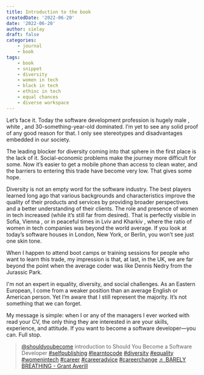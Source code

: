 ```yaml
---
title: Introduction to the book
createdDate: '2022-06-20'
date: '2022-06-20'
author: sielay
draft: false
categories:
    - journal
    - book
tags:
    - book
    - snippet
    - diversity
    - women in tech
    - black in tech
    - ethinc in tech
    - equal chances
    - diverse workspace
---
```


Let’s face it. Today the software development profession is hugely male , white  , and 30-something-year-old dominated. I’m yet to see any solid proof of any good reason for that. I only see stereotypes and disadvantages embedded in our society.

The leading blocker for diversity coming into that sphere in the first place is the lack of it. Social-economic problems make the journey more difficult for some. Now it’s easier to get a mobile phone than access to clean water, and the barriers to entering this trade have become very low. That gives some hope.

Diversity is not an empty word for the software industry. The best players learned long ago that various backgrounds and characteristics improve the quality of their products and services by providing broader perspectives and a better understanding of their clients. The role and presence of women in tech increased (while it’s still far from desired). That is perfectly visible in Sofia, Vienna , or in peaceful times in Lviv and Kharkiv , where the ratio of women in tech companies was beyond the world average. If you look at today’s software houses in London, New York, or Berlin, you won’t see just one skin tone.

When I happen to attend boot camps or training sessions for people who want to learn this trade, my impression is that, at last, in the UK, we are far beyond the point when the average coder was like Dennis Nedry from the Jurassic Park.

I'm not an expert in equality, diversity, and social challenges. As an Eastern European, I come from a weaker position than an average English or American person. Yet I’m aware that I still represent the majority. It’s not something that we can forget.

My message is simple: when I or any of the managers I ever worked with read your CV, the only thing they are interested in are your skills, experience, and attitude. If you want to become a software developer—you can. Full stop.

<blockquote class="tiktok-embed" cite="https://www.tiktok.com/@shouldyoubecome/video/7111357040223702277" data-video-id="7111357040223702277" style="max-width: 605px;min-width: 325px;" > <section> <a target="_blank" title="@shouldyoubecome" href="https://www.tiktok.com/@shouldyoubecome">@shouldyoubecome</a> introduction to Should You Become a Software Developer <a title="selfpublishing" target="_blank" href="https://www.tiktok.com/tag/selfpublishing">#selfpublishing</a> <a title="learntocode" target="_blank" href="https://www.tiktok.com/tag/learntocode">#learntocode</a> <a title="diversity" target="_blank" href="https://www.tiktok.com/tag/diversity">#diversity</a> <a title="equality" target="_blank" href="https://www.tiktok.com/tag/equality">#equality</a> <a title="womenintech" target="_blank" href="https://www.tiktok.com/tag/womenintech">#womenintech</a> <a title="career" target="_blank" href="https://www.tiktok.com/tag/career">#career</a> <a title="careeradvice" target="_blank" href="https://www.tiktok.com/tag/careeradvice">#careeradvice</a> <a title="careerchange" target="_blank" href="https://www.tiktok.com/tag/careerchange">#careerchange</a> <a target="_blank" title="♬ BARELY BREATHING - Grant Averill" href="https://www.tiktok.com/music/BARELY-BREATHING-6773863867542931458">♬ BARELY BREATHING - Grant Averill</a> </section> </blockquote> <script async src="https://www.tiktok.com/embed.js"></script>